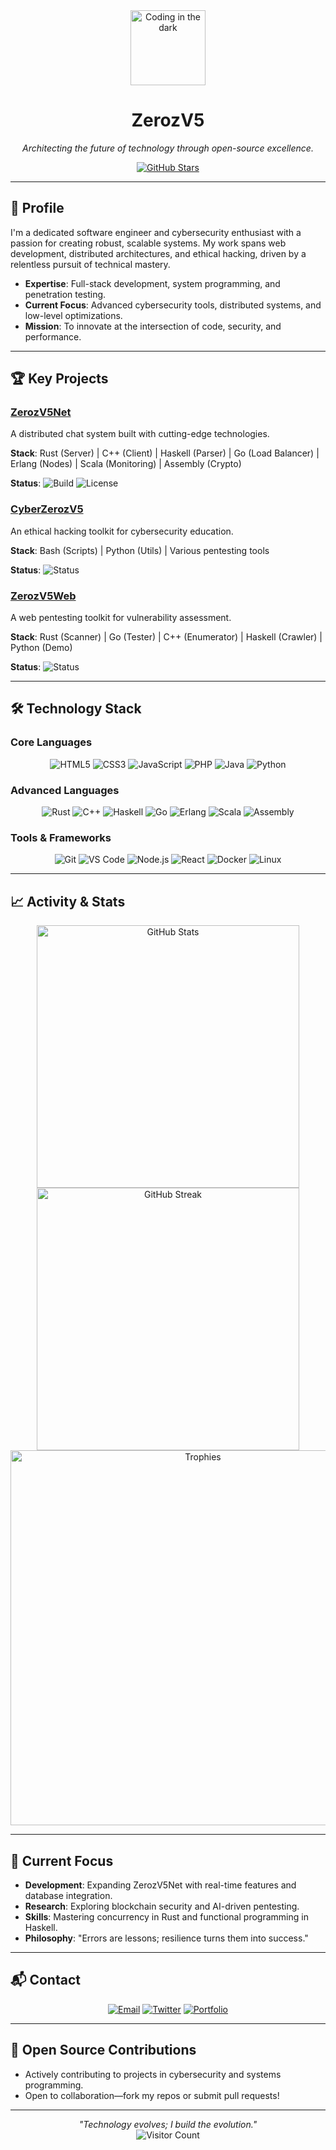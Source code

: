 <div align="center">
  <img src="https://media.giphy.com/media/v1.Y2lkPTc5MGI3NjExM3k5NmJjdjVtdmdzcmk1eWZhM3FocWJrcmR5dDJ2cTJ2NGxmcTBpaiZlcD12MV9pbnRlcm5hbF9naWZfYnlfaWQmY3Q9Zw/LMcZB1V2O8AWAkCpqH/giphy.gif" width="120" alt="Coding in the dark">
  <h1>ZerozV5</h1>
  <p><em>Architecting the future of technology through open-source excellence.</em></p>
  <a href="https://github.com/zerozv5/zerozv5"><img src="https://img.shields.io/github/stars/zerozv5/zerozv5?style=social" alt="GitHub Stars"></a>
</div>

---

## 👤 Profile
I'm a dedicated software engineer and cybersecurity enthusiast with a passion for creating robust, scalable systems. My work spans web development, distributed architectures, and ethical hacking, driven by a relentless pursuit of technical mastery.

- **Expertise**: Full-stack development, system programming, and penetration testing.
- **Current Focus**: Advanced cybersecurity tools, distributed systems, and low-level optimizations.
- **Mission**: To innovate at the intersection of code, security, and performance.

---

## 🏆 Key Projects
<div>
  <h3><a href="./ZerozV5Net">ZerozV5Net</a></h3>
  <p>A distributed chat system built with cutting-edge technologies.</p>
  <p><strong>Stack</strong>: Rust (Server) | C++ (Client) | Haskell (Parser) | Go (Load Balancer) | Erlang (Nodes) | Scala (Monitoring) | Assembly (Crypto)</p>
  <p><strong>Status</strong>: <img src="https://img.shields.io/badge/Build-Passing-brightgreen" alt="Build"> <img src="https://img.shields.io/badge/License-MIT-blue" alt="License"></p>
</div>

<div>
  <h3><a href="./CyberZerozV5">CyberZerozV5</a></h3>
  <p>An ethical hacking toolkit for cybersecurity education.</p>
  <p><strong>Stack</strong>: Bash (Scripts) | Python (Utils) | Various pentesting tools</p>
  <p><strong>Status</strong>: <img src="https://img.shields.io/badge/Status-Active-blue" alt="Status"></p>
</div>

<div>
  <h3><a href="./ZerozV5Web">ZerozV5Web</a></h3>
  <p>A web pentesting toolkit for vulnerability assessment.</p>
  <p><strong>Stack</strong>: Rust (Scanner) | Go (Tester) | C++ (Enumerator) | Haskell (Crawler) | Python (Demo)</p>
  <p><strong>Status</strong>: <img src="https://img.shields.io/badge/Status-Active-blue" alt="Status"></p>
</div>

---

## 🛠️ Technology Stack
### Core Languages
<div align="center">
  <img src="https://img.shields.io/badge/HTML5-E34F26?style=flat-square&logo=html5&logoColor=white" alt="HTML5">
  <img src="https://img.shields.io/badge/CSS3-1572B6?style=flat-square&logo=css3&logoColor=white" alt="CSS3">
  <img src="https://img.shields.io/badge/JavaScript-F7DF1E?style=flat-square&logo=javascript&logoColor=black" alt="JavaScript">
  <img src="https://img.shields.io/badge/PHP-777BB4?style=flat-square&logo=php&logoColor=white" alt="PHP">
  <img src="https://img.shields.io/badge/Java-007396?style=flat-square&logo=java&logoColor=white" alt="Java">
  <img src="https://img.shields.io/badge/Python-3776AB?style=flat-square&logo=python&logoColor=white" alt="Python">
</div>

### Advanced Languages
<div align="center">
  <img src="https://img.shields.io/badge/Rust-000000?style=flat-square&logo=rust&logoColor=white" alt="Rust">
  <img src="https://img.shields.io/badge/C++-00599C?style=flat-square&logo=c%2B%2B&logoColor=white" alt="C++">
  <img src="https://img.shields.io/badge/Haskell-5D4F85?style=flat-square&logo=haskell&logoColor=white" alt="Haskell">
  <img src="https://img.shields.io/badge/Go-00ADD8?style=flat-square&logo=go&logoColor=white" alt="Go">
  <img src="https://img.shields.io/badge/Erlang-A90533?style=flat-square&logo=erlang&logoColor=white" alt="Erlang">
  <img src="https://img.shields.io/badge/Scala-DC322F?style=flat-square&logo=scala&logoColor=white" alt="Scala">
  <img src="https://img.shields.io/badge/Assembly-6E4C13?style=flat-square&logo=gnu&logoColor=white" alt="Assembly">
</div>

### Tools & Frameworks
<div align="center">
  <img src="https://img.shields.io/badge/Git-F05032?style=flat-square&logo=git&logoColor=white" alt="Git">
  <img src="https://img.shields.io/badge/VS_Code-007ACC?style=flat-square&logo=visual-studio-code&logoColor=white" alt="VS Code">
  <img src="https://img.shields.io/badge/Node.js-339933?style=flat-square&logo=nodedotjs&logoColor=white" alt="Node.js">
  <img src="https://img.shields.io/badge/React-61DAFB?style=flat-square&logo=react&logoColor=black" alt="React">
  <img src="https://img.shields.io/badge/Docker-2496ED?style=flat-square&logo=docker&logoColor=white" alt="Docker">
  <img src="https://img.shields.io/badge/Linux-FCC624?style=flat-square&logo=linux&logoColor=black" alt="Linux">
</div>

---

## 📈 Activity & Stats
<div align="center">
  <img src="https://github-readme-stats.vercel.app/api?username=zerozv5&show_icons=true&theme=dracula&hide_border=true&count_private=true" alt="GitHub Stats" width="420">
  <img src="https://github-readme-streak-stats.herokuapp.com/?user=zerozv5&theme=dracula&hide_border=true" alt="GitHub Streak" width="420">
  <img src="https://github-profile-trophy.vercel.app/?username=zerozv5&theme=onedark&no-frame=true&column=6" alt="Trophies" width="600">
</div>

---

## 🌟 Current Focus
- **Development**: Expanding ZerozV5Net with real-time features and database integration.
- **Research**: Exploring blockchain security and AI-driven pentesting.
- **Skills**: Mastering concurrency in Rust and functional programming in Haskell.
- **Philosophy**: "Errors are lessons; resilience turns them into success."

---

## 📬 Contact
<div align="center">
  <a href="mailto:zeroz.vi5@gmail.com"><img src="https://img.shields.io/badge/Email-zeroz.vi5@gmail.com-0078D4?style=flat-square&logo=microsoft-outlook&logoColor=white" alt="Email"></a>
  <a href="https://x.com/AgilSieroz"><img src="https://img.shields.io/badge/X-@AgilSieroz-1DA1F2?style=flat-square&logo=twitter&logoColor=white" alt="Twitter"></a>
  <a href="[link-portfolio-kalau-ada]"><img src="https://img.shields.io/badge/Portfolio-Visit-FF6C37?style=flat-square&logo=web&logoColor=white" alt="Portfolio"></a>
</div>

---

## 🤝 Open Source Contributions
- Actively contributing to projects in cybersecurity and systems programming.
- Open to collaboration—fork my repos or submit pull requests!

---

<div align="center">
  <em>"Technology evolves; I build the evolution."</em><br>
  <img src="https://visitor-badge.laobi.icu/badge?page_id=zerozv5.zerozv5&left_color=black&right_color=purple" alt="Visitor Count">
</div>
